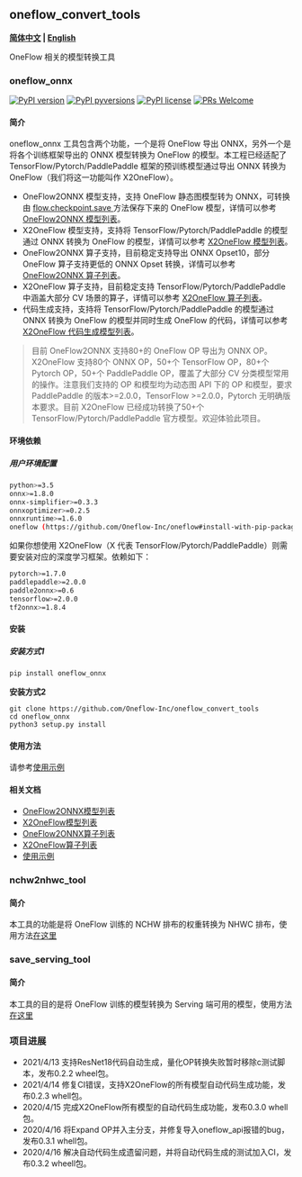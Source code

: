 ## oneflow_convert_tools

**[简体中文](README.md) | [English](README_en.md)**

OneFlow 相关的模型转换工具

### oneflow_onnx

[![PyPI version](https://img.shields.io/pypi/v/oneflow-onnx.svg)](https://pypi.python.org/pypi/oneflow-onnx/)
[![PyPI pyversions](https://img.shields.io/pypi/pyversions/oneflow-onnx.svg)](https://pypi.python.org/pypi/oneflow-onnx/)
[![PyPI license](https://img.shields.io/pypi/l/oneflow-onnx.svg)](https://pypi.python.org/pypi/oneflow-onnx/)
[![PRs Welcome](https://img.shields.io/badge/PRs-welcome-brightgreen.svg)](https://github.com/Oneflow-Inc/oneflow_convert_tools/pulls)

#### 简介

oneflow_onnx 工具包含两个功能，一个是将 OneFlow 导出 ONNX，另外一个是将各个训练框架导出的 ONNX 模型转换为 OneFlow 的模型。本工程已经适配了 TensorFlow/Pytorch/PaddlePaddle 框架的预训练模型通过导出 ONNX 转换为 OneFlow（我们将这一功能叫作 X2OneFlow）。

- OneFlow2ONNX 模型支持，支持 OneFlow 静态图模型转为 ONNX，可转换由 [flow.checkpoint.save ](https://docs.oneflow.org/basics_topics/model_load_save.html) 方法保存下来的 OneFlow 模型，详情可以参考 [OneFlow2ONNX 模型列表](docs/oneflow2onnx/oneflow2onnx_model_zoo.md)。
- X2OneFlow 模型支持，支持将 TensorFlow/Pytorch/PaddlePaddle 的模型通过 ONNX 转换为 OneFlow 的模型，详情可以参考 [X2OneFlow 模型列表](docs/x2oneflow/x2oneflow_model_zoo.md)。
- OneFlow2ONNX 算子支持，目前稳定支持导出 ONNX Opset10，部分 OneFlow 算子支持更低的 ONNX Opset 转换，详情可以参考 [OneFlow2ONNX 算子列表](docs/oneflow2onnx/op_list.md)。
- X2OneFlow 算子支持，目前稳定支持 TensorFlow/Pytorch/PaddlePaddle 中涵盖大部分 CV 场景的算子，详情可以参考 [X2OneFlow 算子列表](docs/x2oneflow/op_list.md)。
- 代码生成支持，支持将 TensorFlow/Pytorch/PaddlePaddle 的模型通过 ONNX 转换为 OneFlow 的模型并同时生成 OneFlow 的代码，详情可以参考 [X2OneFlow 代码生成模型列表](docs/x2oneflow/code_gen.md)。

> 目前 OneFlow2ONNX 支持80+的 OneFlow OP 导出为 ONNX OP。X2OneFlow 支持80个 ONNX OP，50+个 TensorFlow OP，80+个 Pytorch OP，50+个 PaddlePaddle OP，覆盖了大部分 CV 分类模型常用的操作。注意我们支持的 OP 和模型均为动态图 API 下的 OP 和模型，要求 PaddlePaddle 的版本>=2.0.0，TensorFlow >=2.0.0，Pytorch 无明确版本要求。目前 X2OneFlow 已经成功转换了50+个 TensorFlow/Pytorch/PaddlePaddle 官方模型。欢迎体验此项目。

#### 环境依赖

##### 用户环境配置

```sh
python>=3.5
onnx>=1.8.0
onnx-simplifier>=0.3.3
onnxoptimizer>=0.2.5
onnxruntime>=1.6.0
oneflow (https://github.com/Oneflow-Inc/oneflow#install-with-pip-package)
```


如果你想使用 X2OneFlow（X 代表 TensorFlow/Pytorch/PaddlePaddle）则需要安装对应的深度学习框架。依赖如下：

```sh
pytorch>=1.7.0
paddlepaddle>=2.0.0
paddle2onnx>=0.6
tensorflow>=2.0.0
tf2onnx>=1.8.4
```

#### 安装

##### 安装方式1

```sh
pip install oneflow_onnx
```

**安装方式2**

```
git clone https://github.com/Oneflow-Inc/oneflow_convert_tools
cd oneflow_onnx
python3 setup.py install
```

#### 使用方法

请参考[使用示例](examples/README.md)

#### 相关文档

- [OneFlow2ONNX模型列表](docs/oneflow2onnx/oneflow2onnx_model_zoo.md)
- [X2OneFlow模型列表](docs/x2oneflow/x2oneflow_model_zoo.md)
- [OneFlow2ONNX算子列表](docs/oneflow2onnx/op_list.md)
- [X2OneFlow算子列表](docs/x2oneflow/op_list.md)
- [使用示例](examples/README.md)

### nchw2nhwc_tool

#### 简介

本工具的功能是将 OneFlow 训练的 NCHW 排布的权重转换为 NHWC 排布，使用方法[在这里](nchw2nhwc_tool/README.md)


### save_serving_tool

#### 简介
本工具的目的是将 OneFlow 训练的模型转换为 Serving 端可用的模型，使用方法[在这里](save_serving_tool/README.md)


### 项目进展


- 2021/4/13 支持ResNet18代码自动生成，量化OP转换失败暂时移除c测试脚本，发布0.2.2 wheel包。
- 2021/4/14 修复CI错误，支持X2OneFlow的所有模型自动代码生成功能，发布0.2.3 whell包。
- 2020/4/15 完成X2OneFlow所有模型的自动代码生成功能，发布0.3.0 whell包。
- 2020/4/16 将Expand OP并入主分支，并修复导入oneflow_api报错的bug，发布0.3.1 whell包。
- 2020/4/16 解决自动代码生成遗留问题，并将自动代码生成的测试加入CI，发布0.3.2 wheell包。

